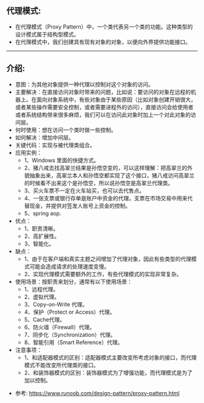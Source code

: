 ## 代理模式:
- 在代理模式（Proxy Pattern）中，一个类代表另一个类的功能。这种类型的设计模式属于结构型模式。
- 在代理模式中，我们创建具有现有对象的对象，以便向外界提供功能接口。
------------------
## 介绍:
- 意图：为其他对象提供一种代理以控制对这个对象的访问。
- 主要解决：在直接访问对象时带来的问题，比如说：要访问的对象在远程的机器上。在面向对象系统中，有些对象由于某些原因（比如对象创建开销很大，或者某些操作需要安全控制，或者需要进程外的访问），直接访问会给使用者或者系统结构带来很多麻烦，我们可以在访问此对象时加上一个对此对象的访问层。
- 何时使用：想在访问一个类时做一些控制。
- 如何解决：增加中间层。
- 关键代码：实现与被代理类组合。
- 应用实例：
    - 1、Windows 里面的快捷方式。
    - 2、猪八戒去找高翠兰结果是孙悟空变的，可以这样理解：把高翠兰的外貌抽象出来，高翠兰本人和孙悟空都实现了这个接口，猪八戒访问高翠兰的时候看不出来这个是孙悟空，所以说孙悟空是高翠兰代理类。
    - 3、买火车票不一定在火车站买，也可以去代售点。
    - 4、一张支票或银行存单是账户中资金的代理。支票在市场交易中用来代替现金，并提供对签发人账号上资金的控制。
    - 5、spring aop.
- 优点：
    - 1、职责清晰。
    - 2、高扩展性。
    - 3、智能化。
- 缺点：
    - 1、由于在客户端和真实主题之间增加了代理对象，因此有些类型的代理模式可能会造成请求的处理速度变慢。
    - 2、实现代理模式需要额外的工作，有些代理模式的实现非常复杂。
- 使用场景：按职责来划分，通常有以下使用场景：
    - 1、远程代理。
    - 2、虚拟代理。
    - 3、Copy-on-Write 代理。
    - 4、保护（Protect or Access）代理。
    - 5、Cache代理。
    - 6、防火墙（Firewall）代理。
    - 7、同步化（Synchronization）代理。
    - 8、智能引用（Smart Reference）代理。
- 注意事项：
    - 1、和适配器模式的区别：适配器模式主要改变所考虑对象的接口，而代理模式不能改变所代理类的接口。
    - 2、和装饰器模式的区别：装饰器模式为了增强功能，而代理模式是为了加以控制。

* 参考: https://www.runoob.com/design-pattern/proxy-pattern.html